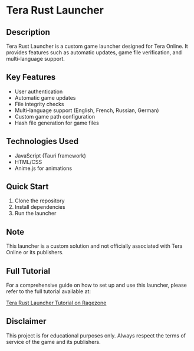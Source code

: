 # Tera Rust Launcher

## Description
Tera Rust Launcher is a custom game launcher designed for Tera Online. It provides features such as automatic updates, game file verification, and multi-language support.

## Key Features
- User authentication
- Automatic game updates
- File integrity checks
- Multi-language support (English, French, Russian, German)
- Custom game path configuration
- Hash file generation for game files

## Technologies Used
- JavaScript (Tauri framework)
- HTML/CSS
- Anime.js for animations

## Quick Start
1. Clone the repository
2. Install dependencies
3. Run the launcher

## Note
This launcher is a custom solution and not officially associated with Tera Online or its publishers.

## Full Tutorial
For a comprehensive guide on how to set up and use this launcher, please refer to the full tutorial available at:

[Tera Rust Launcher Tutorial on Ragezone](https://forum.ragezone.com/threads/teralauncher-100-02-advanced-game-launcher-with-tauri-js.1231496/)

## Disclaimer
This project is for educational purposes only. Always respect the terms of service of the game and its publishers.
